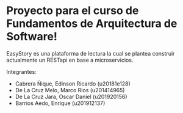 # Proyecto para el curso de Fundamentos de Arquitectura de Software!

EasyStory es una plataforma de lectura la cual se plantea construir actualmente un RESTapi en base a microservicios.

Integrantes: 
- Cabrera Ñique, Edinson Ricardo (u20181e128)
- De La Cruz Melo, Marco Rios (u201414965)
- De La Cruz Jara, Oscar Daniel (u201920156)
- Barrios Aedo, Enrique (u201912137)
